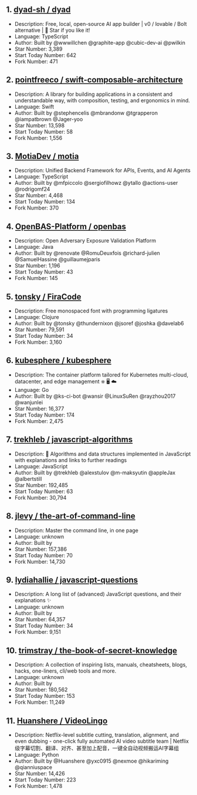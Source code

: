 ## 1. [dyad-sh / dyad](https://github.com/dyad-sh/dyad)
- Description: Free, local, open-source AI app builder | v0 / lovable / Bolt alternative | 🌟 Star if you like it!
- Language: TypeScript
- Author: Built by @wwwillchen @graphite-app @cubic-dev-ai @pwilkin
- Star Number: 3,389
- Start Today Number: 642
- Fork Number: 471

## 2. [pointfreeco / swift-composable-architecture](https://github.com/pointfreeco/swift-composable-architecture)
- Description: A library for building applications in a consistent and understandable way, with composition, testing, and ergonomics in mind.
- Language: Swift
- Author: Built by @stephencelis @mbrandonw @tgrapperon @iampatbrown @Jager-yoo
- Star Number: 13,598
- Start Today Number: 58
- Fork Number: 1,556

## 3. [MotiaDev / motia](https://github.com/MotiaDev/motia)
- Description: Unified Backend Framework for APIs, Events, and AI Agents
- Language: TypeScript
- Author: Built by @mfpiccolo @sergiofilhowz @ytallo @actions-user @rodrigomf24
- Star Number: 4,468
- Start Today Number: 134
- Fork Number: 370

## 4. [OpenBAS-Platform / openbas](https://github.com/OpenBAS-Platform/openbas)
- Description: Open Adversary Exposure Validation Platform
- Language: Java
- Author: Built by @renovate @RomuDeuxfois @richard-julien @SamuelHassine @guillaumejparis
- Star Number: 1,196
- Start Today Number: 43
- Fork Number: 145

## 5. [tonsky / FiraCode](https://github.com/tonsky/FiraCode)
- Description: Free monospaced font with programming ligatures
- Language: Clojure
- Author: Built by @tonsky @thundernixon @jsoref @joshka @davelab6
- Star Number: 79,591
- Start Today Number: 34
- Fork Number: 3,160

## 6. [kubesphere / kubesphere](https://github.com/kubesphere/kubesphere)
- Description: The container platform tailored for Kubernetes multi-cloud, datacenter, and edge management ⎈ 🖥 ☁️
- Language: Go
- Author: Built by @ks-ci-bot @wansir @LinuxSuRen @rayzhou2017 @wanjunlei
- Star Number: 16,377
- Start Today Number: 174
- Fork Number: 2,475

## 7. [trekhleb / javascript-algorithms](https://github.com/trekhleb/javascript-algorithms)
- Description: 📝 Algorithms and data structures implemented in JavaScript with explanations and links to further readings
- Language: JavaScript
- Author: Built by @trekhleb @alexstulov @m-maksyutin @appleJax @albertstill
- Star Number: 192,485
- Start Today Number: 63
- Fork Number: 30,794

## 8. [jlevy / the-art-of-command-line](https://github.com/jlevy/the-art-of-command-line)
- Description: Master the command line, in one page
- Language: unknown
- Author: Built by 
- Star Number: 157,386
- Start Today Number: 70
- Fork Number: 14,730

## 9. [lydiahallie / javascript-questions](https://github.com/lydiahallie/javascript-questions)
- Description: A long list of (advanced) JavaScript questions, and their explanations ✨
- Language: unknown
- Author: Built by 
- Star Number: 64,357
- Start Today Number: 34
- Fork Number: 9,151

## 10. [trimstray / the-book-of-secret-knowledge](https://github.com/trimstray/the-book-of-secret-knowledge)
- Description: A collection of inspiring lists, manuals, cheatsheets, blogs, hacks, one-liners, cli/web tools and more.
- Language: unknown
- Author: Built by 
- Star Number: 180,562
- Start Today Number: 153
- Fork Number: 11,249

## 11. [Huanshere / VideoLingo](https://github.com/Huanshere/VideoLingo)
- Description: Netflix-level subtitle cutting, translation, alignment, and even dubbing - one-click fully automated AI video subtitle team | Netflix级字幕切割、翻译、对齐、甚至加上配音，一键全自动视频搬运AI字幕组
- Language: Python
- Author: Built by @Huanshere @yxc0915 @nexmoe @hikariming @qianniuspace
- Star Number: 14,426
- Start Today Number: 223
- Fork Number: 1,478